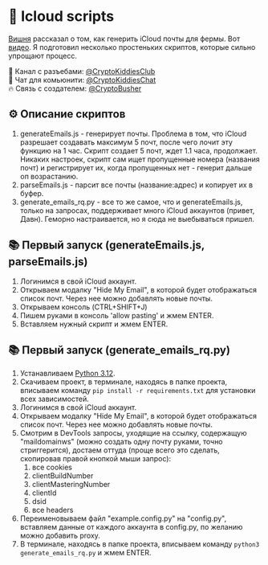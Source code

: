 # 🚀 Icloud scripts
[Вишня](https://t.me/micro_vyshnya) рассказал о том, как генерить iCloud почты для фермы. Вот [видео](https://www.youtube.com/watch?v=A0QcWOUivoI). Я подготовил несколько простеньких скриптов, которые сильно упрощают процесс.

🚀 Канал с разъебами: [@CryptoKiddiesClub](https://t.me/CryptoKiddiesClub)  
💬 Чат для комьюнити: [@CryptoKiddiesChat](https://t.me/CryptoKiddiesChat)  
🔥 Связь с создателем: [@CryptoBusher](https://t.me/CryptoBusher)

## ⚙️ Описание скриптов
1. generateEmails.js - генерирует почты. Проблема в том, что iCloud разрешает создавать максимум 5 почт, после чего лочит эту функцию на 1 час. Скрипт создает 5 почт, ждет 1.1 часа, продолжает. Никаких настроек, скрипт сам ищет пропущенные номера (названия почт) и регистрирует их, когда пропущенных нет - генерит дальше оп возрастанию.
2. parseEmails.js - парсит все почты (название:адрес) и копирует их в буфер.
3. generate_emails_rq.py - все то же самое, что и generateEmails.js, только на запросах, поддерживает много iCloud аккаунтов (привет, Давн). Геморно настраивается, но я сюда не выебываться пришел.

## 📚 Первый запуск (generateEmails.js, parseEmails.js)
1. Логинимся в свой iCloud аккаунт.
2. Открываем модалку "Hide My Email", в которой будет отображаться список почт. Через нее можно добавлять новые почты.
3. Открываем консоль (CTRL+SHIFT+J)
4. Пишем руками в консоль 'allow pasting' и жмем ENTER.
5. Вставляем нужный скрипт и жмем ENTER.

## 📚 Первый запуск (generate_emails_rq.py)
1. Устанавливаем [Python 3.12](https://www.python.org/downloads/).
2. Скачиваем проект, в терминале, находясь в папке проекта, вписываем команду ```pip install -r requirements.txt``` для установки всех зависимостей.
3. Логинимся в свой iCloud аккаунт.
4. Открываем модалку "Hide My Email", в которой будет отображаться список почт. Через нее можно добавлять новые почты.
5. Смотрим в DevTools запросы, уходящие на ссылку, содержащую "maildomainws" (можно создать одну почту руками, точно стриггерится), достаем оттуда (проще всего это сделать, скопировав правой кнопкой мыши запрос):
   1. все cookies
   2. clientBuildNumber
   3. clientMasteringNumber
   4. clientId
   5. dsid
   6. все headers
6. Переименовываем файл "example.config.py" на "config.py", вставляем данные от каждого аккаунта в config.py, по желанию можно добавить proxy.
7. В терминале, находясь в папке проекта, вписываем команду ```python3 generate_emails_rq.py``` и жмем ENTER.

